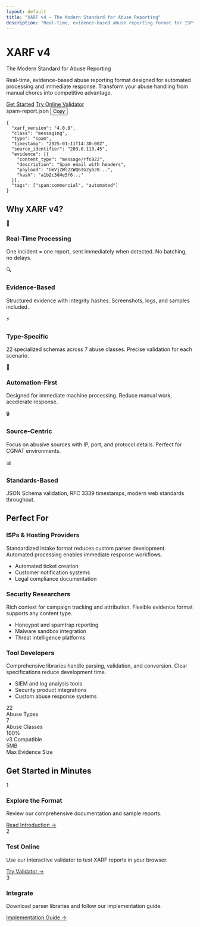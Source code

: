 ```yaml
---
layout: default
title: "XARF v4 - The Modern Standard for Abuse Reporting"
description: "Real-time, evidence-based abuse reporting format for ISPs, security researchers, and network operators"
---
```


<div class="hero">
  <div class="hero-content">
    <h1 class="hero-title">XARF v4</h1>
    <p class="hero-subtitle">The Modern Standard for Abuse Reporting</p>
    <p class="hero-description">
      Real-time, evidence-based abuse reporting format designed for automated processing and immediate response. 
      Transform your abuse handling from manual chores into competitive advantage.
    </p>
    <div class="hero-actions">
      <a href="{{ '/docs/introduction' | relative_url }}" class="btn btn-primary">Get Started</a>
      <a href="{{ '/tools/validator' | relative_url }}" class="btn btn-secondary">Try Online Validator</a>
    </div>
  </div>
  
  <div class="hero-code">
    <div class="code-preview">
      <div class="code-header">
        <span class="code-title">spam-report.json</span>
        <button class="code-copy" onclick="copyCode(this)">Copy</button>
      </div>
      <pre><code class="language-json">{
  "xarf_version": "4.0.0",
  "class": "messaging",
  "type": "spam",
  "timestamp": "2025-01-11T14:30:00Z",
  "source_identifier": "203.0.113.45",
  "evidence": [{
    "content_type": "message/rfc822",
    "description": "Spam email with headers",
    "payload": "UmVjZWl2ZWQ6IGZyb20...",
    "hash": "a1b2c3d4e5f6..."
  }],
  "tags": ["spam:commercial", "automated"]
}</code></pre>
    </div>
  </div>
</div>

<div class="features">
  <div class="container">
    <h2 class="section-title">Why XARF v4?</h2>
    <div class="features-grid">
      <div class="feature">
        <div class="feature-icon">🚀</div>
        <h3>Real-Time Processing</h3>
        <p>One incident = one report, sent immediately when detected. No batching, no delays.</p>
      </div>
      <div class="feature">
        <div class="feature-icon">🔍</div>
        <h3>Evidence-Based</h3>
        <p>Structured evidence with integrity hashes. Screenshots, logs, and samples included.</p>
      </div>
      <div class="feature">
        <div class="feature-icon">⚡</div>
        <h3>Type-Specific</h3>
        <p>22 specialized schemas across 7 abuse classes. Precise validation for each scenario.</p>
      </div>
      <div class="feature">
        <div class="feature-icon">🤖</div>
        <h3>Automation-First</h3>
        <p>Designed for immediate machine processing. Reduce manual work, accelerate response.</p>
      </div>
      <div class="feature">
        <div class="feature-icon">🔒</div>
        <h3>Source-Centric</h3>
        <p>Focus on abusive sources with IP, port, and protocol details. Perfect for CGNAT environments.</p>
      </div>
      <div class="feature">
        <div class="feature-icon">📊</div>
        <h3>Standards-Based</h3>
        <p>JSON Schema validation, RFC 3339 timestamps, modern web standards throughout.</p>
      </div>
    </div>
  </div>
</div>

<div class="use-cases">
  <div class="container">
    <h2 class="section-title">Perfect For</h2>
    <div class="use-cases-grid">
      <div class="use-case">
        <h3>ISPs & Hosting Providers</h3>
        <p>Standardized intake format reduces custom parser development. Automated processing enables immediate response workflows.</p>
        <ul>
          <li>Automated ticket creation</li>
          <li>Customer notification systems</li>
          <li>Legal compliance documentation</li>
        </ul>
      </div>
      <div class="use-case">
        <h3>Security Researchers</h3>
        <p>Rich context for campaign tracking and attribution. Flexible evidence format supports any content type.</p>
        <ul>
          <li>Honeypot and spamtrap reporting</li>
          <li>Malware sandbox integration</li>
          <li>Threat intelligence platforms</li>
        </ul>
      </div>
      <div class="use-case">
        <h3>Tool Developers</h3>
        <p>Comprehensive libraries handle parsing, validation, and conversion. Clear specifications reduce development time.</p>
        <ul>
          <li>SIEM and log analysis tools</li>
          <li>Security product integrations</li>
          <li>Custom abuse response systems</li>
        </ul>
      </div>
    </div>
  </div>
</div>

<div class="stats">
  <div class="container">
    <div class="stats-grid">
      <div class="stat">
        <div class="stat-number">22</div>
        <div class="stat-label">Abuse Types</div>
      </div>
      <div class="stat">
        <div class="stat-number">7</div>
        <div class="stat-label">Abuse Classes</div>
      </div>
      <div class="stat">
        <div class="stat-number">100%</div>
        <div class="stat-label">v3 Compatible</div>
      </div>
      <div class="stat">
        <div class="stat-number">5MB</div>
        <div class="stat-label">Max Evidence Size</div>
      </div>
    </div>
  </div>
</div>

<div class="getting-started">
  <div class="container">
    <h2 class="section-title">Get Started in Minutes</h2>
    <div class="steps">
      <div class="step">
        <div class="step-number">1</div>
        <div class="step-content">
          <h3>Explore the Format</h3>
          <p>Review our comprehensive documentation and sample reports.</p>
          <a href="{{ '/docs/introduction' | relative_url }}" class="step-link">Read Introduction →</a>
        </div>
      </div>
      <div class="step">
        <div class="step-number">2</div>
        <div class="step-content">
          <h3>Test Online</h3>
          <p>Use our interactive validator to test XARF reports in your browser.</p>
          <a href="{{ '/tools/validator' | relative_url }}" class="step-link">Try Validator →</a>
        </div>
      </div>
      <div class="step">
        <div class="step-number">3</div>
        <div class="step-content">
          <h3>Integrate</h3>
          <p>Download parser libraries and follow our implementation guide.</p>
          <a href="{{ '/docs/implementation-guide' | relative_url }}" class="step-link">Implementation Guide →</a>
        </div>
      </div>
    </div>
  </div>
</div>

<script>
function copyCode(button) {
  const codeBlock = button.closest('.code-preview').querySelector('code');
  const text = codeBlock.textContent;
  
  navigator.clipboard.writeText(text).then(() => {
    const originalText = button.textContent;
    button.textContent = 'Copied!';
    button.classList.add('copied');
    
    setTimeout(() => {
      button.textContent = originalText;
      button.classList.remove('copied');
    }, 2000);
  });
}
</script>